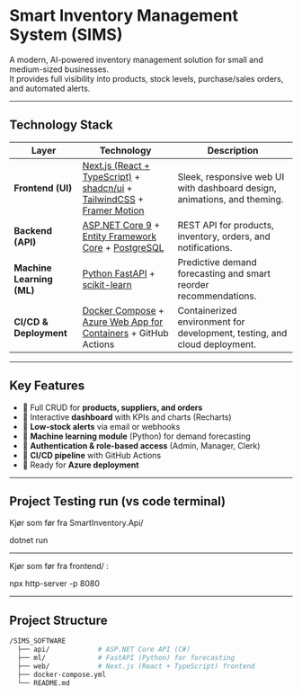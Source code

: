 # Smart Inventory Management System (SIMS)

A modern, AI-powered inventory management solution for small and medium-sized businesses.  
It provides full visibility into products, stock levels, purchase/sales orders, and automated alerts.

---

## Technology Stack

| Layer | Technology | Description |
|-------|-------------|-------------|
| **Frontend (UI)** | [Next.js (React + TypeScript)](https://nextjs.org/) + [shadcn/ui](https://ui.shadcn.com) + [TailwindCSS](https://tailwindcss.com) + [Framer Motion](https://www.framer.com/motion/) | Sleek, responsive web UI with dashboard design, animations, and theming. |
| **Backend (API)** | [ASP.NET Core 9](https://dotnet.microsoft.com/apps/aspnet) + [Entity Framework Core](https://learn.microsoft.com/en-us/ef/core/) + [PostgreSQL](https://www.postgresql.org/) | REST API for products, inventory, orders, and notifications. |
| **Machine Learning (ML)** | [Python FastAPI](https://fastapi.tiangolo.com/) + [scikit-learn](https://scikit-learn.org/stable/) | Predictive demand forecasting and smart reorder recommendations. |
| **CI/CD & Deployment** | [Docker Compose](https://docs.docker.com/compose/) + [Azure Web App for Containers](https://azure.microsoft.com/en-us/services/app-service/containers/) + GitHub Actions | Containerized environment for development, testing, and cloud deployment. |

---

## Key Features

- 🔹 Full CRUD for **products, suppliers, and orders**  
- 🔹 Interactive **dashboard** with KPIs and charts (Recharts)  
- 🔹 **Low-stock alerts** via email or webhooks  
- 🔹 **Machine learning module** (Python) for demand forecasting  
- 🔹 **Authentication & role-based access** (Admin, Manager, Clerk)  
- 🔹 **CI/CD pipeline** with GitHub Actions  
- 🔹 Ready for **Azure deployment**  

---
## Project Testing run (vs code terminal)
Kjør som før fra SmartInventory.Api/

dotnet run

---

Kjør som før fra frontend/ :

npx http-server -p 8080

---

## Project Structure

```bash
/SIMS_SOFTWARE
  ├── api/            # ASP.NET Core API (C#)
  ├── ml/             # FastAPI (Python) for forecasting
  ├── web/            # Next.js (React + TypeScript) frontend
  ├── docker-compose.yml
  └── README.md